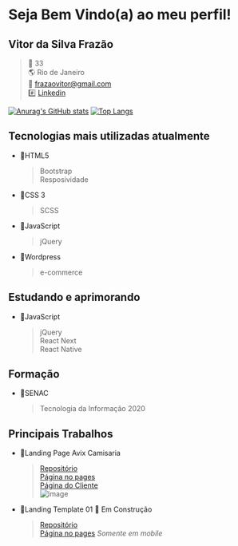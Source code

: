 # Seja Bem Vindo(a) ao meu perfil!
## Vitor da Silva Frazão

> :older_man: 33
> <br>
> :earth_americas: Rio de Janeiro
> <br>
> 	:e-mail: frazaovitor@gmail.com
> <br>
> :hash: [Linkedin](https://www.linkedin.com/in/vitor-frazão)


[![Anurag's GitHub stats](https://github-readme-stats.vercel.app/api?username=frazaovitor)](https://github.com/anuraghazra/github-readme-stats) [![Top Langs](https://github-readme-stats.vercel.app/api/top-langs/?username=frazaovitor&layout=compact)](https://github.com/anuraghazra/github-readme-stats)

## Tecnologias mais utilizadas atualmente
 - :file_folder:HTML5
    > Bootstrap
    > <br>
    > Resposividade

 - :file_folder:CSS 3 
    > SCSS

 - :file_folder:JavaScript 
    > jQuery 

 - :file_folder:Wordpress
    > e-commerce


## Estudando e aprimorando
 - :file_folder:JavaScript 
    > jQuery
    > <br>
    > React Next
    > <br>
    > React Native

## Formação
  - :file_folder:SENAC
     >Tecnologia da Informação 2020

## Principais Trabalhos
 - :file_folder:Landing Page Avix Camisaria
    > [Repositório](https://github.com/frazaovitor/Projeto-AVIX)
    > <br>
    > [Página no pages](https://frazaovitor.github.io/Projeto-AVIX/)
    > <br>
    > [Página do Cliente](https://www.avix.tk/)
    > <br>
 ![image](https://user-images.githubusercontent.com/51264703/128527386-c8f37c79-c0d6-4b12-9ba2-5cd5df7b0462.png)

 - :file_folder:Landing Template 01 :construction: Em Construção
    > [Repositório](https://github.com/frazaovitor/template01)
    > <br>
    > [Página no pages](https://frazaovitor.github.io/template01/) *Somente em mobile*
